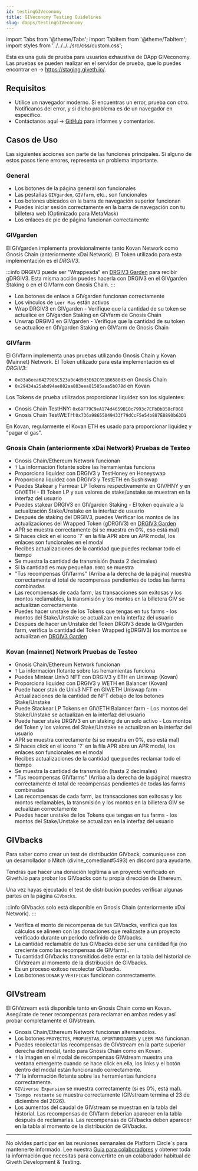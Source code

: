 ```yaml
---
id: testingGIVeconomy
title: GIVeconomy Testing Guidelines
slug: dapps/testingGIVeconomy
---
```

import Tabs from '@theme/Tabs';
import TabItem from '@theme/TabItem';
import styles from '../../../../src/css/custom.css';


Esta es una guía de prueba para usuarios exhaustiva de DApp GIVeconomy. Las pruebas se pueden realizar en el servidor de prueba, que lo puedes encontrar en -> https://staging.giveth.io/.


## Requisitos

* Utilice un navegador moderno. Si encuentras un error, prueba con otro. Notifícanos del error, y si dicho problema es de un navegador en específico.
* Contáctanos aquí -> [GitHub](https://github.com/Giveth/GIVeconomy/issues) para informes y comentarios.

## Casos de Uso

Las siguientes acciones son parte de las funciones principales. Si alguno de estos pasos tiene errores, representa un problema importante.

### General

- Los botones de la página general son funcionales
- Las pestañas `GIVgarden`, `GIVfarm`, etc.. son funcionales
- Los botones ubicados en la barra de navegación superior funcionan
- Puedes iniciar sesión correctamente en la barra de navegación con tu billetera web (Optimizado para MetaMask)
- Los enlaces de pie de página funcionan correctamente


### GIVgarden
El GIVgarden implementa provisionalmente tanto Kovan Network como Gnosis Chain (anteriormente xDai Network). El Token utilizado para esta implementación es el *DRGIV3*.

:::info
DRGIV3 puede ser "Wrappeada" en [DRGIV3 Garden](https://gardens-staging.1hive.org/#/xdai/garden/0x16388d99199a74810fc572049b3d4d657e7d5deb) para recibir gDRGIV3. Esta misma acción puedes hacerla con DRGIV3 en el GIVgarden Staking o en el GIVfarm con Gnosis Chain.
:::  

- Los botones de enlace a GIVgarden funcionan correctamente
- Los vínculos de `Leer Mas` están activos
- Wrap DRGIV3 en GIVgarden - Verifique que la cantidad de su token se actualice en GIVgarden Staking en GIVfarm de Gnosis Chain
- Unwrap DRGIV3 en GIVgarden - Verifique que la cantidad de su token se actualice en GIVgarden Staking en GIVfarm de Gnosis Chain


### GIVfarm
El GIVfarm implementa unas pruebas utilizando Gnosis Chain y Kovan (Mainnet) Network. El Token utilizado para esta implementación es el *DRGIV3*:
- `0x83a8eea6427985C523a0c4d9d3E62C051B6580d3` en Gnosis Chain
- `0x29434a25abd94ae882aa883eea81585aaa5b078d` en Kovan

Los Tokens de prueba utilizados proporcionar liquidez son los siguientes:
- Gnosis Chain TestHNY: `0x69F79C9eA174d4659B18c7993c7EFbBbB58cF068`
- Gnosis Chain TestWETH:`0x736a98655049433f79dCcF5e54b887E8890b63D1`  

En Kovan, regularmente el Kovan ETH es usado para proporcionar liquidez y "pagar el gas".
<Tabs className='tabs'>
  <TabItem value='gnosis' label='Gnosis Chain' default>
<h3>Gnosis Chain (anteriormente xDai Network) Pruebas de Testeo</h3>
<ul>
<li>Gnosis Chain/Ethereum Network funcionan</li>
<li><code>?</code> La información flotante sobre las herramientas funciona</li>
<li>Proporciona liquidez con DRGIV3 y TestHoney en Honeyswap</li>
<li>Proporciona liquidez con DRGIV3 y TestETH en Sushiswap</li>
<li>Puedes Stakear  y Farmear LP Tokens respectivamente en GIV/HNY y en GIV/ETH - El Token LP y sus valores de stake/unstake se muestran en la interfaz del usuario</li>
<li>Puedes stakear DRGIV3 en GIVgarden Staking - El token equivale a la actualización Stake/Unstake en la interfaz de usuario</li>
<li>Después de staking del DRGIV3, puedes Verificar los montos de las actualizaciones del Wrapped Token (gDRGIV3) en <a href='https://gardens-staging.1hive.org/#/xdai/garden/0x16388d99199a74810fc572049b3d4d657e7d5deb' target='_blank' alt='DRGIV3 Garden'>DRGIV3 Garden</a></li>
<li>APR se muestra correctamente (si se muestra en 0%, eso está mal)</li>
<li>Si haces click en el ícono `?` en la fila APR abre un APR modal, los enlaces son funcionales en el modal</li>
<li>Recibes actualizaciones de la cantidad que puedes reclamar todo el tiempo</li>
<li>Se muestra la cantidad de transmisión (hasta 2 decimales)</li>
<li>Si la cantidad es muy pequeña<code>0.0001</code> se muestra</li>
<li>"Tus recompensas GIVfarms" (Arriba a la derecha de la página) muestra correctamente el total de recompensas pendientes de todas las farms combinadas</li>
<li>Las recompensas de cada farm, las transacciones son exitosas y los montos reclamables, la transmisión y los montos en la billetera GIV se actualizan correctamente</li>
<li>Puedes hacer unstake de los Tokens que tengas en tus farms - los montos del Stake/Unstake se actualizan en la interfaz del usuario</li>
<li>Despues de hacer un Unstake del Token DRGIV3 desde la GIVgarden farm, verifica la cantidad del Token Wrapped (gDRGIV3) los montos se actualizan en <a href='https://gardens-staging.1hive.org/#/xdai/garden/0x16388d99199a74810fc572049b3d4d657e7d5deb' target='_blank' alt='DRGIV3 Garden'>DRGIV3 Garden</a></li>
</ul>
  </TabItem>
  <TabItem value='kovan' label='Kovan Testnet' default>
<h3>Kovan (mainnet) Network Pruebas de Testeo</h3>
<ul>
<li>Gnosis Chain/Ethereum Network funcionan</li>
<li><code>?</code> La información flotante sobre las herramientas funciona</li>
<li>Puedes Mintear Univ3 NFT con DRGIV3 y ETH en Uniswap (Kovan)</li>
<li>Proporciona liquidez con DRGIV3 y WETH en Balancer (Kovan)</li>
<li>Puede hacer stak de Univ3 NFT en GIV/ETH Uniswap farm - Actualizaciones de la cantidad de NFT debajo de los botones Stake/Unstake</li>
<li>Puede Stackear LP Tokens en GIV/ETH Balancer farm - Los montos del Stake/Unstake se actualizan en la interfaz del usuario</li>
<li>Puede hacer stake DRGIV3 en un staking de un solo activo - Los montos del Token y los valores del Stake/Unstake se actualizan en la interfaz del usuario</li>
<li>APR se muestra correctamente (si se muestra en 0%, eso está mal)</li>
<li>Si haces click en el ícono `?` en la fila APR abre un APR modal, los enlaces son funcionales en el modal</li>
<li>Recibes actualizaciones de la cantidad que puedes reclamar todo el tiempo</li>
<li>Se muestra la cantidad de transmisión (hasta 2 decimales)</li>
<li>"Tus recompensas GIVfarms" (Arriba a la derecha de la página) muestra correctamente el total de recompensas pendientes de todas las farms combinadas</li>
<li>Las recompensas de cada farm, las transacciones son exitosas y los montos reclamables, la transmisión y los montos en la billetera GIV se actualizan correctamente</li>
<li>Puedes hacer unstake de los Tokens que tengas en tus farms - los montos del Stake/Unstake se actualizan en la interfaz del usuario</li>
</ul>
  </TabItem>
</Tabs>

## GIVbacks

Para saber como crear un test de distribución GIVback, comuníquese con un desarrollador o Mitch (divine_comedian#5493) en discord para ayudarte.

Tendrás que hacer una donación legítima a un proyecto verificado en Giveth.io para probar los GIVbacks con tu propia dirección de Ethereum.

 Una vez hayas ejecutado el test de distribución puedes verificar algunas partes en la página `GIVbacks`.

:::info
GIVbacks solo está disponible en Gnosis Chain (anteriormente xDai Network).
:::

- Verifica el monto de recompensa de tus GIVbacks, verifica que los cálculos se alineen con las donaciones que realizaste a un proyecto verificado durante un período definido de GIVbacks.
- La cantidad reclamable de tus GIVbacks debe ser una cantidad fija (no creciente como las recompensas de GIVfarm)..
- Tu cantidad GIVbacks transmitidos debe estar en la tabla del historial de GIVstream al momento de la distribución de GIVbacks.
- Es un proceso exitoso recolectar GIVbacks.
- Los botones `DONAR` y `VERIFICAR` funcionan conrrectamente.

## GIVstream
El GIVstream está disponible tanto en Gnosis Chain como en Kovan. Asegúrate de tener recompensas para reclamar en ambas redes y así probar completamente el GIVstream.

- Gnosis Chain/Ethereum Network funcionan alternandolos.
- Los botones `PROYECTOS`, `PROPUESTAS`, `OPORTUNIDADES` y `LEER MAS` funcionan.
- Puedes recolectar las recompensas de GIVstream en la parte superior derecha del modal, tanto para Gnosis Chain como en Kovan.
- `?` la imagen en el modal de recompensas GIVstream muestra una ventana emergente cuando se hace click en ella, los links y el botón dentro del modal están funcionando correctamente.
- '?' la información flotante sobre las herramientas funciona correctamente.
- `GIViverse Expansion` se muestra correctamente (si es 0%, está mal).
- `Tiempo restante` se muestra correctamente (GIVstream termina el 23 de diciembre del 2026).
- Los aumentos del caudal de GIVstream se muestran en la tabla del historial. Las recompensas de GIVfarm deberían aparecer en la tabla después de reclamarlas. Las recompensas de GIVbacks deben aparecer en la tabla al momento de la distribución de GIVbacks.


---

No olvides participar en las reuniones semanales de Platform Circle´s para mantenerte informado. Lee nuestra [Guía para colaboradores](./contributors) y obtener toda la información que necesitas para convertirte en un colaborador habitual de Giveth Development & Testing.
